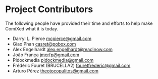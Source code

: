 # Project Contributors

The following people have provided their time and efforts to help make ComiXed
what it is today.

 * Darryl L. Pierce <mcpierce@gmail.com>
 * Giao Phan <casret@pobox.com>
 * Alex Engelhardt <alex.engelhardt@readinow.com>
 * João França <jmcrfp@gmail.com>
 * Pidockmedia <pidockmedia@gmail.com>
 * Frédéric Fouret (BRUCELLA2) <fouretfrederic@gmail.com>
 * Arturo Pérez <theotocopulitos@gmail.com>
